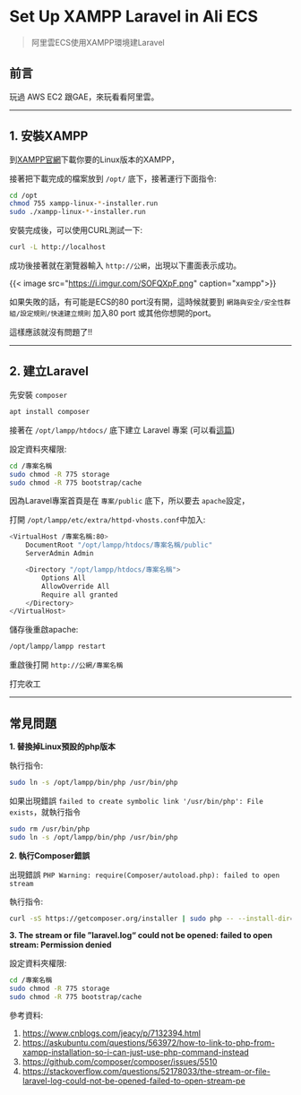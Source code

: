 # Set Up XAMPP Laravel in Ali ECS


> 阿里雲ECS使用XAMPP環境建Laravel

<!--more-->

## 前言

玩過 AWS EC2 跟GAE，來玩看看阿里雲。

---

## 1. 安裝XAMPP

到[XAMPP官網](https://www.apachefriends.org/zh_tw/download.html)下載你要的Linux版本的XAMPP，

接著把下載完成的檔案放到 `/opt/` 底下，接著運行下面指令:

```bash
cd /opt
chmod 755 xampp-linux-*-installer.run
sudo ./xampp-linux-*-installer.run
```

安裝完成後，可以使用CURL測試一下:

```bash
curl -L http://localhost
```

成功後接著就在瀏覽器輸入 `http://公網`，出現以下畫面表示成功。

{{< image src="https://i.imgur.com/SOFQXpF.png" caption="xampp">}}

如果失敗的話，有可能是ECS的80 port沒有開，這時候就要到 `網路與安全/安全性群組/設定規則/快速建立規則` 加入80 port 或其他你想開的port。

這樣應該就沒有問題了!!

---

## 2. 建立Laravel

先安裝 `composer`

```bash
apt install composer
```

接著在 `/opt/lampp/htdocs/` 底下建立 Laravel 專案 (可以看[這篇](https://jhuei.com/code/2020/04/21/laravel-myweb-1.html))

設定資料夾權限:

```bash
cd /專案名稱
sudo chmod -R 775 storage
sudo chmod -R 775 bootstrap/cache
```

因為Laravel專案首頁是在 `專案/public` 底下，所以要去 `apache`設定，

打開 `/opt/lampp/etc/extra/httpd-vhosts.conf`中加入:

```bash
<VirtualHost /專案名稱:80>
    DocumentRoot "/opt/lampp/htdocs/專案名稱/public"
    ServerAdmin Admin

    <Directory "/opt/lampp/htdocs/專案名稱">
        Options All
        AllowOverride All
        Require all granted
    </Directory>
</VirtualHost>
```

儲存後重啟apache:

```bash
/opt/lampp/lampp restart
```

重啟後打開 `http://公網/專案名稱`

打完收工

---

## 常見問題

**1. 替換掉Linux預設的php版本**

執行指令:

```bash
sudo ln -s /opt/lampp/bin/php /usr/bin/php
```

如果出現錯誤 `failed to create symbolic link '/usr/bin/php': File exists`，就執行指令

```bash
sudo rm /usr/bin/php
sudo ln -s /opt/lampp/bin/php /usr/bin/php
```

**2. 執行Composer錯誤**

出現錯誤 `PHP Warning: require(Composer/autoload.php): failed to open stream`

執行指令:

```bash
curl -sS https://getcomposer.org/installer | sudo php -- --install-dir=/usr/bin --filename=composer
```

**3. The stream or file ”laravel.log“ could not be opened: failed to open stream: Permission denied**

設定資料夾權限:

```bash
cd /專案名稱
sudo chmod -R 775 storage
sudo chmod -R 775 bootstrap/cache
```

參考資料:

1. <https://www.cnblogs.com/jeacy/p/7132394.html>
2. <https://askubuntu.com/questions/563972/how-to-link-to-php-from-xampp-installation-so-i-can-just-use-php-command-instead>
3. <https://github.com/composer/composer/issues/5510>
4. <https://stackoverflow.com/questions/52178033/the-stream-or-file-laravel-log-could-not-be-opened-failed-to-open-stream-pe>

